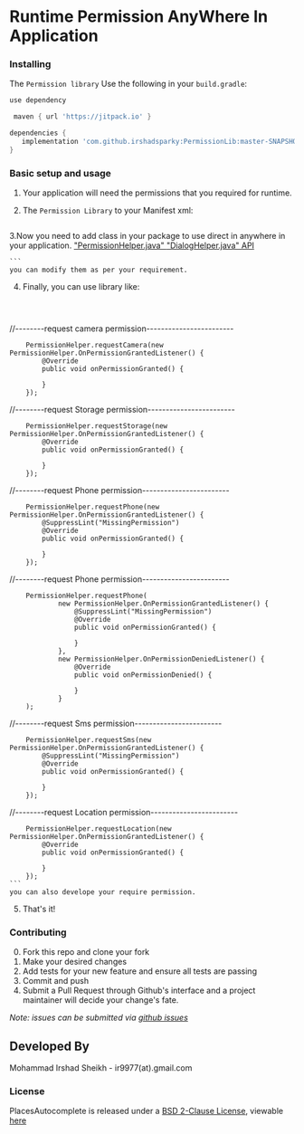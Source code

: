 # Runtime Permission AnyWhere In Application



### Installing

The `Permission library` Use the following in your `build.gradle`:

```groovy
use dependency

 maven { url 'https://jitpack.io' }

dependencies {
   implementation 'com.github.irshadsparky:PermissionLib:master-SNAPSHOT'
}
```

### Basic setup and usage

1. Your application will need the permissions that you required for runtime.

2. The `Permission Library` to your Manifest xml:

    ```xml

  <activity android:name="com.irshad.runtimepermissionlib.PermissionUtils$PermissionActivity" />

3.Now you need to add class in your package to use direct in anywhere in your application.
["PermissionHelper.java" ](https://github.com/irshadsparky/PermissionExample/blob/master/app/src/main/java/com/irshad/permissionexample/helper/PermissionHelper.java)
["DialogHelper.java" API](https://github.com/irshadsparky/PermissionExample/blob/master/app/src/main/java/com/irshad/permissionexample/helper/DialogHelper.java)

    ```
    you can modify them as per your requirement.
    
4. Finally, you can use library like:

    ```java

  
//--------request camera permission------------------------

        PermissionHelper.requestCamera(new PermissionHelper.OnPermissionGrantedListener() {
            @Override
            public void onPermissionGranted() {

            }
        });
        
//--------request Storage permission------------------------
        
        PermissionHelper.requestStorage(new PermissionHelper.OnPermissionGrantedListener() {
            @Override
            public void onPermissionGranted() {

            }
        });
        
//--------request Phone permission------------------------

        PermissionHelper.requestPhone(new PermissionHelper.OnPermissionGrantedListener() {
            @SuppressLint("MissingPermission")
            @Override
            public void onPermissionGranted() {

            }
        });
        
//--------request Phone permission------------------------

        PermissionHelper.requestPhone(
                new PermissionHelper.OnPermissionGrantedListener() {
                    @SuppressLint("MissingPermission")
                    @Override
                    public void onPermissionGranted() {

                    }
                },
                new PermissionHelper.OnPermissionDeniedListener() {
                    @Override
                    public void onPermissionDenied() {

                    }
                }
        );
//--------request Sms permission------------------------

        PermissionHelper.requestSms(new PermissionHelper.OnPermissionGrantedListener() {
            @SuppressLint("MissingPermission")
            @Override
            public void onPermissionGranted() {

            }
        });
//--------request Location permission------------------------

        PermissionHelper.requestLocation(new PermissionHelper.OnPermissionGrantedListener() {
            @Override
            public void onPermissionGranted() {

            }
        });
    ```
    you can also develope your require permission.
5. That's it!

### Contributing

0. Fork this repo and clone your fork
0. Make your desired changes
0. Add tests for your new feature and ensure all tests are passing
0. Commit and push
0. Submit a Pull Request through Github's interface and a project maintainer will
decide your change's fate.

_Note: issues can be submitted via [github issues](https://github.com/irshadsparky/PermissionExample/issues/new)_

Developed By
------------
Mohammad Irshad Sheikh - ir9977(at).gmail.com

### License

PlacesAutocomplete is released under a [BSD 2-Clause License](http://opensource.org/licenses/BSD-2-Clause), viewable [here](LICENSE.txt)
